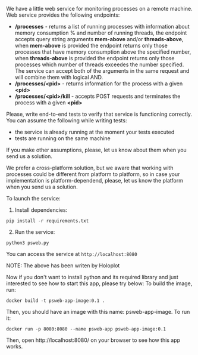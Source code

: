 We have a little web service for monitoring processes on a remote machine. Web service provides the following endpoints:

   - **/processes** - returns a list of running processes with information about memory consumption % and number of running threads, 
   the endpoint accepts query string arguments **mem-above** and/or **threads-above**, 
   when **mem-above** is provided the endpoint returns only those processes that have memory consumption above the specified number, 
   when **threads-above** is provided the endpoint returns only those processes which number of threads exceedes the number specified. 
   The service can accept both of the arguments in the same request and will combine them with logical AND.
   - **/processes/\<pid\>** - returns information for the process with a given **\<pid\>**
   - **/processes/\<pid\>/kill** - accepts POST requests and terminates the process with a given **\<pid\>**

Please, write end-to-end tests to verify that service is functioning correctly. You can assume the following while writing tests:

   - the service is already running at the moment your tests executed
   - tests are running on the same machine

If you make other assumptions, please, let us know about them when you send us a solution.

We prefer a cross-platform solution, but we aware that working with processes could be different from platform to platform, 
so in case your implementation is platform-dependend, please, let us know the platform when you send us a solution.

To launch the service:

   1. Install dependencies:
     
```shell script
pip install -r requirements.txt
   ```     
   
   2. Run the service:
   
```shell script
python3 psweb.py
   ```    

You can access the service at ```http://localhost:8080```


NOTE: The above has been writen by Holoplot

Now if you don't want to install python and its required library and just interested to see how to start this app, please try below:
To build the image, run:
```shell script
docker build -t psweb-app-image:0.1 .
   ```  
Then, you should have an image with this name: psweb-app-image. To run it:
```shell script
docker run -p 8080:8080 --name psweb-app psweb-app-image:0.1
   ```  
Then, open http://localhost:8080/ on your browser to see how this app works.
